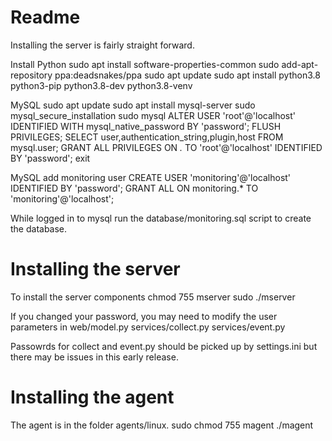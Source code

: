 # Readme

Installing the server is fairly straight forward.

Install Python
sudo apt install software-properties-common
sudo add-apt-repository ppa:deadsnakes/ppa
sudo apt update
sudo apt install python3.8 python3-pip python3.8-dev python3.8-venv

MySQL
sudo apt update
sudo apt install mysql-server
sudo mysql_secure_installation
sudo mysql
ALTER USER 'root'@'localhost' IDENTIFIED WITH mysql_native_password BY 'password';
FLUSH PRIVILEGES;
SELECT user,authentication_string,plugin,host FROM mysql.user;
GRANT ALL PRIVILEGES ON *.* TO 'root'@'localhost' IDENTIFIED BY 'password';
exit

MySQL add monitoring user
CREATE USER 'monitoring'@'localhost' IDENTIFIED BY 'password';
GRANT ALL ON monitoring.* TO 'monitoring'@'localhost';

While logged in to mysql run the database/monitoring.sql script to create the database.

# Installing the server
To install the server components
chmod 755 mserver
sudo ./mserver

If you changed your password, you may need to modify the user parameters in 
web/model.py
services/collect.py
services/event.py

Passowrds for collect and event.py should be picked up by settings.ini but there may be issues in this early release.

# Installing the agent
The agent is in the folder agents/linux.
sudo chmod 755 magent
./magent
